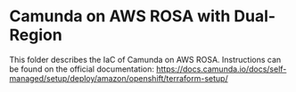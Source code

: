 # Camunda on AWS ROSA with Dual-Region

This folder describes the IaC of Camunda on AWS ROSA.
Instructions can be found on the official documentation: https://docs.camunda.io/docs/self-managed/setup/deploy/amazon/openshift/terraform-setup/
